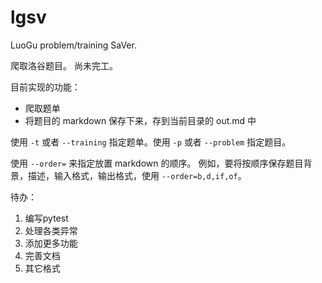 # lgsv

LuoGu problem/training SaVer.

爬取洛谷题目。
尚未完工。

目前实现的功能：
- 爬取题单
- 将题目的 markdown 保存下来，存到当前目录的 out.md 中

使用 `-t` 或者 `--training` 指定题单。使用 `-p` 或者 `--problem` 指定题目。

使用 `--order=` 来指定放置 markdown 的顺序。
例如，要将按顺序保存题目背景，描述，输入格式，输出格式，使用 `--order=b,d,if,of`。

待办：
1. 编写pytest
2. 处理各类异常
3. 添加更多功能
4. 完善文档
5. 其它格式